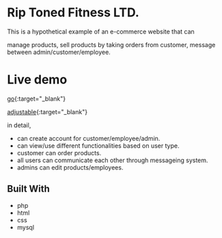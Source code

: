 # Rip Toned Fitness LTD.

This is a hypothetical example of an e-commerce website that can 

manage products, 
sell products by taking orders from customer,
message between admin/customer/employee.

# Live demo
[go](https://riptoned.000webhostapp.com/ "checkkk"){:target="_blank"} 

[adjustable](http://google.com "Giiidd"){:target="_blank"}

in detail, 

* can create account for customer/employee/admin.
* can view/use different functionalities based on user type.
* customer can order products.
* all users can communicate each other through messageing system.
* admins can edit products/employees.

## Built With

* php
* html
* css
* mysql
